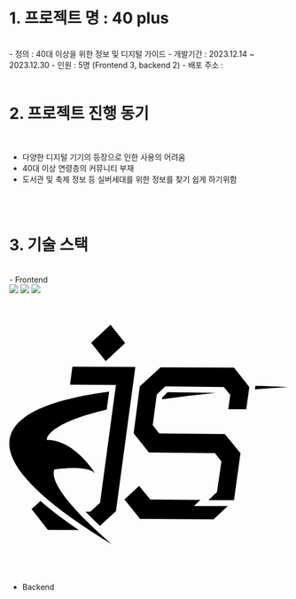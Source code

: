 # 1. 프로젝트 명 : 40 plus 
<br>
 - 정의 : 40대 이상을 위한 정보 및 디지털 가이드
 - 개발기간 : 2023.12.14 ~ 2023.12.30
 - 인원 : 5명 (Frontend 3, backend 2)
 - 배포 주소 : 

<br>
<br>

# 2. 프로젝트 진행 동기
<br>

<ul>
  <li>다양한 디지털 기기의 등장으로 인한 사용의 어려움</li>
  <li>40대 이상 연령층의 커뮤니티 부재</li>
  <li>도서관 및 축제 정보 등 실버세대를 위한 정보를 찾기 쉽게 하기위함</li>
</ul>

<br>
<br>

# 3. 기술 스택
<br>
- Frontend <br>
<div>
 <img src="https://img.shields.io/badge/html5-E34F26?style=for-the-badge&logo=html5&logoColor=white">
 <img src="https://img.shields.io/badge/javascript-F7DF1E?style=for-the-badge&logo=javascript&logoColor=black">
 <img src="https://img.shields.io/badge/css-1572B6?style=for-the-badge&logo=css3&logoColor=white">
 <svg role="img" viewBox="0 0 24 24" xmlns="http://www.w3.org/2000/svg"><title>EJS</title><path d="m8.291 5.696-1.258-1.58 1.668-1.55 1.258 1.58-1.668 1.55zm2.34 2.048.205-1.55-5.412-.03-.204 1.55 3.945.022L7.8 17.852l-.839.77-.405-.004c.385.403.803.81 1.236 1.214l1.378-1.265 1.458-10.823h.004zm-6.757 7.254s2.925-.468 3.54.38c0 0-1.756-2.925-4.184-2.925 0-.074-.098-1.353 5.146-2.609l.206-1.53c-8.346 1.108-14.287 4.322.265 13.12 0 0-5.675-4.71-4.973-6.436zM13 6.223 11.216 7.86l-.526 4.037 1.316 1.638 5.675.058.556.702-.38 2.633-.713.685-.018.017h2.193l.556-4.037-1.345-1.638-5.646-.058-.556-.702.351-2.633.731-.702 5.032.058.556.673-.176 1.229h1.55l.264-1.902-1.317-1.667-6.318-.03zm2.882 11.908.545-.523-4.305-.035-.965-1.17-1.258 1.17 1.346 1.667 6.318.03 1.22-1.139h-2.901zM13.13 8.965a103.16 103.16 0 0 1 4.624-.554l-4.145-.048-.457.44-.022.162zm8.026-1.156-.025.179-.018.132c.92-.07 1.87-.139 2.887-.2 0 0-1.113-.067-2.844-.11zM1.914 18.392l1.404 1.784 2.66.02c-1.292-.875-2.393-1.708-3.296-2.499l-.768.695z"/></svg>
</div>

- Backend <br>
<div>
 
</div>
